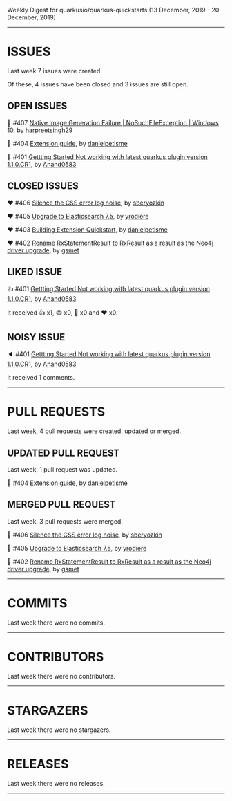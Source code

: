 Weekly Digest for quarkusio/quarkus-quickstarts (13 December, 2019 - 20 December, 2019)



 - - - 

# ISSUES

Last week 7 issues were created.

Of these, 4 issues have been closed and 3 issues are still open.

## OPEN ISSUES

:green_heart: #407 [Native Image Generation Failure | NoSuchFileException | Windows 10](https://github.com/quarkusio/quarkus-quickstarts/issues/407), by [harpreetsingh29](https://github.com/harpreetsingh29)

:green_heart: #404 [Extension guide](https://github.com/quarkusio/quarkus-quickstarts/pull/404), by [danielpetisme](https://github.com/danielpetisme)

:green_heart: #401 [Gettting Started Not working with latest quarkus plugin version 1.1.0.CR1](https://github.com/quarkusio/quarkus-quickstarts/issues/401), by [Anand0583](https://github.com/Anand0583)

## CLOSED ISSUES

:heart: #406 [Silence the CSS error log noise](https://github.com/quarkusio/quarkus-quickstarts/pull/406), by [sberyozkin](https://github.com/sberyozkin)

:heart: #405 [Upgrade to Elasticsearch 7.5](https://github.com/quarkusio/quarkus-quickstarts/pull/405), by [yrodiere](https://github.com/yrodiere)

:heart: #403 [Building Extension Quickstart](https://github.com/quarkusio/quarkus-quickstarts/pull/403), by [danielpetisme](https://github.com/danielpetisme)

:heart: #402 [Rename RxStatementResult to RxResult as a result as the Neo4j driver upgrade](https://github.com/quarkusio/quarkus-quickstarts/pull/402), by [gsmet](https://github.com/gsmet)

## LIKED ISSUE

:+1: #401 [Gettting Started Not working with latest quarkus plugin version 1.1.0.CR1](https://github.com/quarkusio/quarkus-quickstarts/issues/401), by [Anand0583](https://github.com/Anand0583)

It received :+1: x1, :smile: x0, :tada: x0 and :heart: x0.

## NOISY ISSUE

:speaker: #401 [Gettting Started Not working with latest quarkus plugin version 1.1.0.CR1](https://github.com/quarkusio/quarkus-quickstarts/issues/401), by [Anand0583](https://github.com/Anand0583)

It received 1 comments.



 - - - 

# PULL REQUESTS

Last week, 4 pull requests were created, updated or merged.

## UPDATED PULL REQUEST

Last week, 1 pull request was updated.

:yellow_heart: #404 [Extension guide](https://github.com/quarkusio/quarkus-quickstarts/pull/404), by [danielpetisme](https://github.com/danielpetisme)

## MERGED PULL REQUEST

Last week, 3 pull requests were merged.

:purple_heart: #406 [Silence the CSS error log noise](https://github.com/quarkusio/quarkus-quickstarts/pull/406), by [sberyozkin](https://github.com/sberyozkin)

:purple_heart: #405 [Upgrade to Elasticsearch 7.5](https://github.com/quarkusio/quarkus-quickstarts/pull/405), by [yrodiere](https://github.com/yrodiere)

:purple_heart: #402 [Rename RxStatementResult to RxResult as a result as the Neo4j driver upgrade](https://github.com/quarkusio/quarkus-quickstarts/pull/402), by [gsmet](https://github.com/gsmet)



 - - - 

# COMMITS

Last week there were no commits.



 - - - 

# CONTRIBUTORS

Last week there were no contributors.



 - - - 

# STARGAZERS

Last week there were no stargazers.



 - - - 

# RELEASES

Last week there were no releases.



 - - - 



